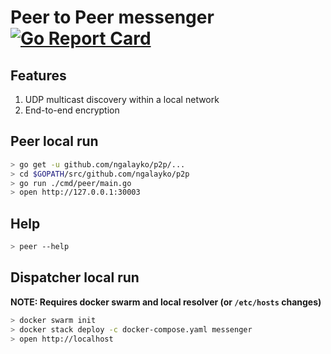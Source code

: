 # Peer to Peer messenger [![Go Report Card](https://goreportcard.com/badge/github.com/ngalayko/p2p)](https://goreportcard.com/report/github.com/ngalayko/p2p)

## Features

1. UDP multicast discovery within a local network
2. End-to-end encryption

## Peer local run 

```bash
> go get -u github.com/ngalayko/p2p/...
> cd $GOPATH/src/github.com/ngalayko/p2p
> go run ./cmd/peer/main.go
> open http://127.0.0.1:30003
```

## Help 

```bash
> peer --help
```

## Dispatcher local run

**NOTE: Requires docker swarm and local resolver (or `/etc/hosts` changes)**

```bash
> docker swarm init
> docker stack deploy -c docker-compose.yaml messenger
> open http://localhost
```
